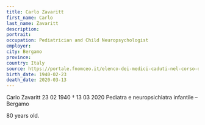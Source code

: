 ```yaml
---
title: Carlo Zavaritt
first_name: Carlo
last_name: Zavaritt
description: 
portrait: 
occupation: Pediatrician and Child Neuropsychologist
employer: 
city: Bergamo
province: 
country: Italy 
source: https://portale.fnomceo.it/elenco-dei-medici-caduti-nel-corso-dellepidemia-di-covid-19/
birth_date: 1940-02-23
death_date: 2020-03-13
---
```


Carlo Zavaritt 23 02 1940 † 13 03 2020
Pediatra e neuropsichiatra infantile – Bergamo

80 years old.